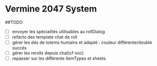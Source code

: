 # Vermine 2047 System


##TODO  

- [ ] envoyer les spécialités utilisables au rollDialog
- [ ] refacto des template chat de roll
- [ ] gérer les dés de totems humains et adapté : couleur différente/double succès
- [ ] gérer les rerolls depuis chat(cf noc)
- [ ] repasser sur les différents itemTypes et sheets